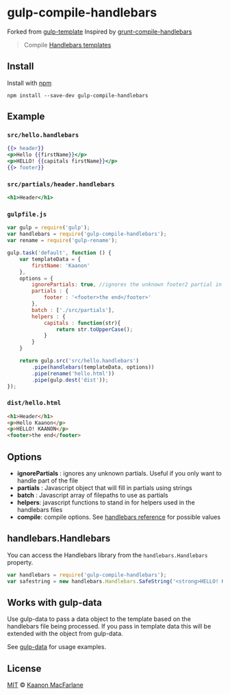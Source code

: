 # gulp-compile-handlebars
Forked from [gulp-template](https://github.com/sindresorhus/gulp-template)
Inspired by [grunt-compile-handlebars](https://github.com/patrickkettner/grunt-compile-handlebars)

> Compile [Handlebars templates](http://www.handlebarsjs.com/)

## Install

Install with [npm](https://npmjs.org/package/gulp-compile-handlebars)

```
npm install --save-dev gulp-compile-handlebars
```


## Example

### `src/hello.handlebars`

```handlebars
{{> header}}
<p>Hello {{firstName}}</p>
<p>HELLO! {{capitals firstName}}</p>
{{> footer}}
```

### `src/partials/header.handlebars`

```handlebars
<h1>Header</h1>
```

### `gulpfile.js`

```js
var gulp = require('gulp');
var handlebars = require('gulp-compile-handlebars');
var rename = require('gulp-rename');

gulp.task('default', function () {
	var templateData = {
		firstName: 'Kaanon'
	},
	options = {
		ignorePartials: true, //ignores the unknown footer2 partial in the handlebars template, defaults to false
		partials : {
			footer : '<footer>the end</footer>'
		},
		batch : ['./src/partials'],
		helpers : {
			capitals : function(str){
				return str.toUpperCase();
			}
		}
	}

	return gulp.src('src/hello.handlebars')
		.pipe(handlebars(templateData, options))
		.pipe(rename('hello.html'))
		.pipe(gulp.dest('dist'));
});
```

### `dist/hello.html`

```html
<h1>Header</h1>
<p>Hello Kaanon</p>
<p>HELLO! KAANON</p>
<footer>the end</footer>
```

## Options

- __ignorePartials__ : ignores any unknown partials. Useful if you only want to handle part of the file
- __partials__ : Javascript object that will fill in partials using strings
- __batch__ : Javascript array of filepaths to use as partials
- __helpers__: javascript functions to stand in for helpers used in the handlebars files
- __compile__: compile options. See [handlebars reference](http://handlebarsjs.com/reference.html#base-compile) for possible values

## handlebars.Handlebars

You can access the Handlebars library from the `handlebars.Handlebars` property.

```js
var handlebars = require('gulp-compile-handlebars');
var safestring = new handlebars.Handlebars.SafeString('<strong>HELLO! KAANON</strong>');
```

## Works with gulp-data

Use gulp-data to pass a data object to the template based on the handlebars file being processed.
If you pass in template data this will be extended with the object from gulp-data.

See [gulp-data](https://www.npmjs.org/package/gulp-data) for usage examples.

## License

[MIT](http://opensource.org/licenses/MIT) © [Kaanon MacFarlane](http://kaanon.com)
